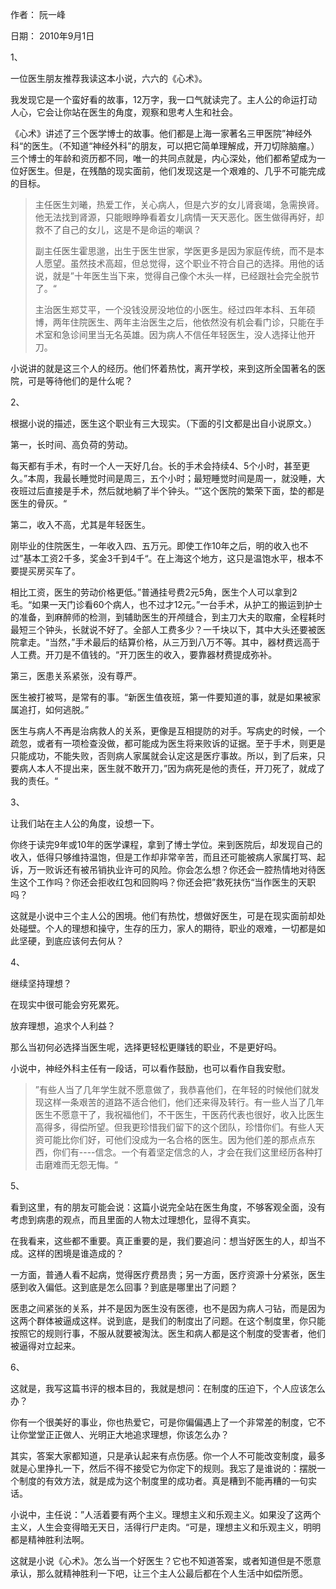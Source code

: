 作者： 阮一峰

日期： 2010年9月1日

1、

一位医生朋友推荐我读这本小说，六六的《心术》。

我发现它是一个蛮好看的故事，12万字，我一口气就读完了。主人公的命运打动人心，它会让你站在医生的角度，观察和思考人生和社会。

《心术》讲述了三个医学博士的故事。他们都是上海一家著名三甲医院”神经外科“的医生。（不知道“神经外科”的朋友，可以把它简单理解成，开刀切除脑瘤。）三个博士的年龄和资历都不同，唯一的共同点就是，内心深处，他们都希望成为一位好医生。但是，在残酷的现实面前，他们发现这是一个艰难的、几乎不可能完成的目标。

>主任医生刘曦，热爱工作，关心病人，但是六岁的女儿肾衰竭，急需换肾。他无法找到肾源，只能眼睁睁看着女儿病情一天天恶化。医生做得再好，却救不了自己的女儿，这是不是命运的嘲讽？
>
>副主任医生霍思邈，出生于医生世家，学医更多是因为家庭传统，而不是本人愿望。虽然技术高超，但总觉得，这个职业不符合自己的选择。用他的话说，就是”十年医生当下来，觉得自己像个木头一样，已经跟社会完全脱节了。“
>
>主治医生郑艾平，一个没钱没房没地位的小医生。经过四年本科、五年硕博，两年住院医生、两年主治医生之后，他依然没有机会看门诊，只能在手术室和急诊间里当无名英雄。因为病人不信任年轻医生，没人选择让他开刀。

小说讲的就是这三个人的经历。他们怀着热忱，离开学校，来到这所全国著名的医院，可是等待他们的是什么呢？

2、

根据小说的描述，医生这个职业有三大现实。（下面的引文都是出自小说原文。）

第一，长时间、高负荷的劳动。

每天都有手术，有时一个人一天好几台。长的手术会持续4、5个小时，甚至更久。”本周，我最长睡觉时间是周三，五个小时；最短睡觉时间是周一，就没睡，大夜班过后直接是手术，然后就地躺了半个钟头。“”这个医院的繁荣下面，垫的都是医生的骨灰。“

第二，收入不高，尤其是年轻医生。

刚毕业的住院医生，一年收入四、五万元。即使工作10年之后，明的收入也不过”基本工资2千多，奖金3千到4千“。在上海这个地方，这只是温饱水平，根本不要提买房买车了。

相比工资，医生的劳动价格更低。”普通挂号费2元5角，医生个人可以拿到2毛。“如果一天门诊看60个病人，也不过才12元。”一台手术，从护工的搬运到护士的准备，到麻醉师的检测，到辅助医生的开颅缝合，到主刀大夫的取瘤，全程耗时最短三个钟头，长就说不好了。全部人工费多少？一千块以下，其中大头还要被医院拿走。“当然，”手术最后的结算价格，从三万到八万不等。其中，器材费远高于人工费。开刀是不值钱的。“开刀医生的收入，要靠器材费提成弥补。

第三，医患关系紧张，没有尊严。

医生被打被骂，是常有的事。“新医生值夜班，第一件要知道的事，就是如果被家属追打，如何逃脱。”

医生与病人不再是治病救人的关系，更像是互相提防的对手。写病史的时候，一个疏忽，或者有一项检查没做，都可能成为医生将来败诉的证据。至于手术，则更是只能成功，不能失败，否则病人家属就会认定这是医疗事故。所以，到了后来，只要病人本人不提出来，医生就不敢开刀，”因为病死是他的责任，开刀死了，就成了我的责任。“

3、

让我们站在主人公的角度，设想一下。

你终于读完9年或10年的医学课程，拿到了博士学位。来到医院后，却发现自己的收入，低得只够维持温饱，但是工作却非常辛苦，而且还可能被病人家属打骂、起诉，万一败诉还有被吊销执业许可的风险。你会怎么想？你还会一腔热情地对待医生这个工作吗？你还会拒收红包和回购吗？你还会把”救死扶伤“当作医生的天职吗？

这就是小说中三个主人公的困境。他们有热忱，想做好医生，可是在现实面前却处处碰壁。个人的理想和操守，生存的压力，家人的期待，职业的艰难，一切都是如此坚硬，到底应该何去何从？

4、

继续坚持理想？

在现实中很可能会穷死累死。

放弃理想，追求个人利益？

那么当初何必选择当医生呢，选择更轻松更赚钱的职业，不是更好吗。

小说中，神经外科主任有一段话，可以看作鼓励，也可以看作自我安慰。

>”有些人当了几年学生就不愿意做了，我恭喜他们，在年轻的时候他们就发现这样一条艰苦的道路不适合他们，他们还来得及转行。有一些人当了几年医生不愿意干了，我祝福他们，不干医生，干医药代表也很好，收入比医生高得多，得偿所望。但我更珍惜我们留下的这个团队，珍惜你们。有些人天资可能比你们好，可他们没成为一名合格的医生。因为他们差的那点点东西，你们有----信念。一个有着坚定信念的人，才会在我们这里经历各种打击磨难而无怨无悔。“

5、

看到这里，有的朋友可能会说：这篇小说完全站在医生角度，不够客观全面，没有考虑到病患的观点，而且里面的人物太过理想化，显得不真实。

在我看来，这些都不重要。真正重要的是，我们要追问：想当好医生的人，却当不成。这样的困境是谁造成的？

一方面，普通人看不起病，觉得医疗费昂贵；另一方面，医疗资源十分紧张，医生感到收入偏低。这到底是怎么回事？到底是哪里出了问题？

医患之间紧张的关系，并不是因为医生没有医德，也不是因为病人刁钻，而是因为这两个群体被逼成这样。说到底，是我们的制度出了问题。在这个制度里，你只能按照它的规则行事，不服从就要被淘汰。医生和病人都是这个制度的受害者，他们被逼得对立起来。

6、

这就是，我写这篇书评的根本目的，我就是想问：在制度的压迫下，个人应该怎么办？

你有一个很美好的事业，你也热爱它，可是你偏偏遇上了一个非常差的制度，它不让你堂堂正正做人、光明正大地追求理想，你该怎么办？

其实，答案大家都知道，只是承认起来有点伤感。你一个人不可能改变制度，最多就是心里挣扎一下，然后不得不接受它为你定下的规则。我忘了是谁说的：摆脱一个制度的有效方法，就是成为这个制度里的成功者。真是糟到不能再糟的一句实话。

小说中，主任说：”人活着要有两个主义。理想主义和乐观主义。如果没了这两个主义，人生会变得暗无天日，活得行尸走肉。“可是，理想主义和乐观主义，明明都是精神胜利法啊。

这就是小说《心术》。怎么当一个好医生？它也不知道答案，或者知道但是不愿意承认，那么就精神胜利一下吧，让三个主人公最后都在个人生活中如偿所愿。